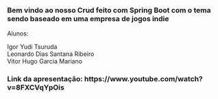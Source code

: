 <h3> Bem vindo ao nosso Crud feito com Spring Boot com o tema sendo baseado em uma empresa de jogos indie</h3>

<p> Alunos: </p>

Igor Yudi Tsuruda <br /> 
Leonardo Dias Santana Ribeiro <br /> 
Vitor Hugo Garcia Mariano <br />



<h3> Link da apresentação: <strong>https://www.youtube.com/watch?v=8FXCVqYpOis</strong></h3>

